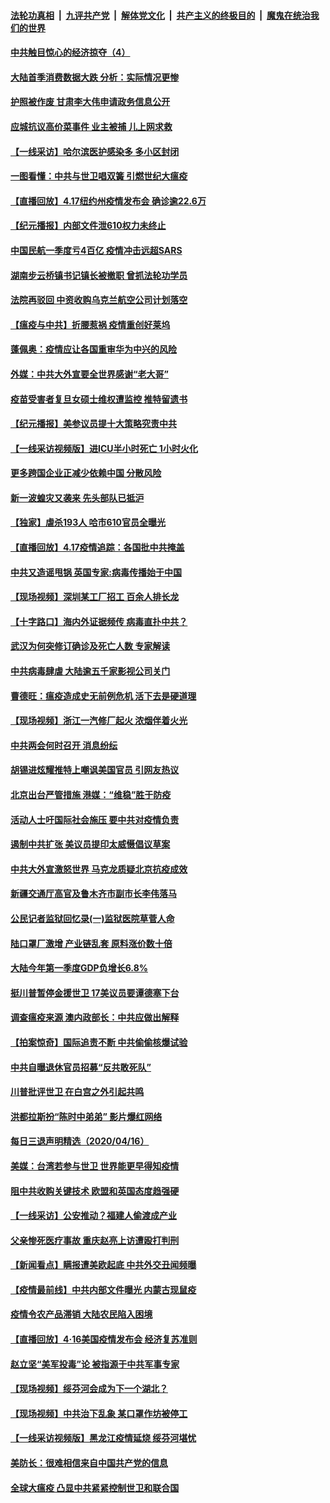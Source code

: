 ####  [法轮功真相](../../../../basic/blob/master/README.md?t=04180401) &nbsp;|&nbsp; [九评共产党](../../../../9ping.md/blob/master/README.md?t=04180401) &nbsp;|&nbsp; [解体党文化](../../../../jtdwh.md/blob/master/README.md?t=04180401)  &nbsp;|&nbsp; [共产主义的终极目的](../../../../gczydzjmd.md/blob/master/README.md?t=04180401) &nbsp;|&nbsp; [魔鬼在统治我们的世界](../../../../mgztzwmdsj.md/blob/master/README.md?t=04180401) 

#### [中共触目惊心的经济掠夺（4）](../pages/nsc413/n11995732.md?t=04180401) 

#### [大陆首季消费数据大跌 分析：实际情况更惨](../pages/nsc413/n12039790.md?t=04180401) 

#### [护照被作废 甘肃李大伟申请政务信息公开](../pages/nsc413/n12039978.md?t=04180401) 

#### [应城抗议高价菜事件 业主被捕 儿上网求救](../pages/nsc413/n12039900.md?t=04180401) 

#### [【一线采访】哈尔滨医护感染多 多小区封闭](../pages/nsc413/n12039698.md?t=04180401) 

#### [一图看懂：中共与世卫唱双簧 引燃世纪大瘟疫](../pages/nsc413/n12039812.md?t=04180401) 

#### [【直播回放】4.17纽约州疫情发布会 确诊逾22.6万](../pages/nsc413/n12039669.md?t=04180401) 

#### [【纪元播报】内部文件泄610权力未终止](../pages/nsc413/n12039751.md?t=04180401) 

#### [中国民航一季度亏4百亿 疫情冲击远超SARS](../pages/nsc413/n12039604.md?t=04180401) 

#### [湖南步云桥镇书记镇长被撤职 曾抓法轮功学员](../pages/nsc413/n12033090.md?t=04180401) 

#### [法院再驳回 中资收购乌克兰航空公司计划落空](../pages/nsc413/n12039731.md?t=04180401) 

#### [【瘟疫与中共】折腰惹祸 疫情重创好莱坞](../pages/nsc413/n12039732.md?t=04180401) 

#### [蓬佩奥：疫情应让各国重审华为中兴的风险](../pages/nsc413/n12039689.md?t=04180401) 

#### [外媒：中共大外宣要全世界感谢“老大哥”](../pages/nsc413/n12039108.md?t=04180401) 

#### [疫苗受害者复旦女硕士维权遭监控 推特留遗书](../pages/nsc413/n12038527.md?t=04180401) 

#### [【纪元播报】美参议员提十大策略究责中共](../pages/nsc413/n12037424.md?t=04180401) 

#### [【一线采访视频版】进ICU半小时死亡 1小时火化](../pages/nsc413/n12037466.md?t=04180401) 

#### [更多跨国企业正减少依赖中国 分散风险](../pages/nsc413/n12037547.md?t=04180401) 

#### [新一波蝗灾又袭来 先头部队已抵沪](../pages/nsc413/n12039388.md?t=04180401) 


#### [【独家】虐杀193人 哈市610官员全曝光](../pages/nsc413/n12031411.md?t=04180401) 

#### [【直播回放】4.17疫情追踪：各国批中共掩盖](../pages/nsc413/n12039144.md?t=04180401) 

#### [中共又造谣甩锅 英国专家:病毒传播始于中国](../pages/nsc413/n12039043.md?t=04180401) 

#### [【现场视频】深圳某工厂招工 百余人排长龙](../pages/nsc413/n12039019.md?t=04180401) 

#### [【十字路口】海内外证据频传 病毒直扑中共？](../pages/nsc413/n12037752.md?t=04180401) 

#### [武汉为何突修订确诊及死亡人数 专家解读](../pages/nsc413/n12038426.md?t=04180401) 

#### [中共病毒肆虐 大陆逾五千家影视公司关门](../pages/nsc413/n12038983.md?t=04180401) 

#### [曹德旺：瘟疫造成史无前例危机 活下去是硬道理](../pages/nsc413/n12038089.md?t=04180401) 

#### [【现场视频】浙江一汽修厂起火 浓烟伴着火光](../pages/nsc413/n12038976.md?t=04180401) 

#### [中共两会何时召开 消息纷纭](../pages/nsc413/n12038817.md?t=04180401) 

#### [胡锡进炫耀推特上嘲讽美国官员 引网友热议](../pages/nsc413/n12038673.md?t=04180401) 

#### [北京出台严管措施 港媒：“维稳”胜于防疫](../pages/nsc413/n12038569.md?t=04180401) 

#### [活动人士吁国际社会施压 要中共对疫情负责](../pages/nsc413/n12038332.md?t=04180401) 

#### [遏制中共扩张 美议员提印太威慑倡议草案](../pages/nsc413/n12038291.md?t=04180401) 

#### [中共大外宣激怒世界 马克龙质疑北京抗疫成效](../pages/nsc413/n12038236.md?t=04180401) 

#### [新疆交通厅高官及鲁木齐市副市长李伟落马](../pages/nsc413/n12038126.md?t=04180401) 

#### [公民记者监狱回忆录(一)监狱医院草菅人命](../pages/nsc413/n12038090.md?t=04180401) 

#### [陆口罩厂激增 产业链乱套 原料涨价数十倍](../pages/nsc413/n12038124.md?t=04180401) 

#### [大陆今年第一季度GDP负增长6.8%](../pages/nsc413/n12038061.md?t=04180401) 

#### [挺川普暂停金援世卫 17美议员要谭德塞下台](../pages/nsc413/n12037971.md?t=04180401) 

#### [调查瘟疫来源 澳内政部长：中共应做出解释](../pages/nsc413/n12038003.md?t=04180401) 

#### [【拍案惊奇】国际追责不断 中共偷偷核爆试验](../pages/nsc413/n12037715.md?t=04180401) 

#### [中共自曝退休官员招募“反共敢死队”](../pages/nsc413/n12037798.md?t=04180401) 

#### [川普批评世卫 在白宫之外引起共鸣](../pages/nsc413/n12037499.md?t=04180401) 

#### [洪都拉斯扮“陈时中弟弟” 影片爆红网络](../pages/nsc413/n12037498.md?t=04180401) 

#### [每日三退声明精选（2020/04/16）](../pages/nsc413/n12037934.md?t=04180401) 

#### [美媒：台湾若参与世卫 世界能更早得知疫情](../pages/nsc413/n12037806.md?t=04180401) 

#### [阻中共收购关键技术 欧盟和英国态度趋强硬](../pages/nsc413/n12037506.md?t=04180401) 

#### [【一线采访】公安推动？福建人偷渡成产业](../pages/nsc413/n12037491.md?t=04180401) 

#### [父亲惨死医疗事故 重庆赵亮上访遭殴打判刑](../pages/nsc413/n12037197.md?t=04180401) 

#### [【新闻看点】瞒报遭美欧起底 中共外交丑闻频曝](../pages/nsc413/n12037053.md?t=04180401) 

#### [【疫情最前线】中共内部文件曝光 内蒙古现鼠疫](../pages/nsc413/n12036849.md?t=04180401) 

#### [疫情令农产品滞销 大陆农民陷入困境](../pages/nsc413/n12037173.md?t=04180401) 

#### [【直播回放】4·16美国疫情发布会 经济复苏准则](../pages/nsc413/n12037048.md?t=04180401) 

#### [赵立坚“美军投毒”论 被指源于中共军事专家](../pages/nsc413/n12037222.md?t=04180401) 

#### [【现场视频】绥芬河会成为下一个湖北？](../pages/nsc413/n12037031.md?t=04180401) 

#### [【现场视频】中共治下乱象 某口罩作坊被停工](../pages/nsc413/n12037032.md?t=04180401) 

#### [【一线采访视频版】黑龙江疫情延烧 绥芬河堪忧](../pages/nsc413/n12034299.md?t=04180401) 

#### [美防长：很难相信来自中国共产党的信息](../pages/nsc413/n12037379.md?t=04180401) 

#### [全球大瘟疫 凸显中共紧紧控制世卫和联合国](../pages/nsc413/n12037288.md?t=04180401) 

